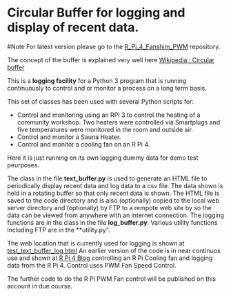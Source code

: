# **Circular Buffer** for logging and display of recent data.

#Note 
For latest version please go to the [R_Pi_4_Fanshim_PWM](https://github.com/grayerbeard/R_Pi_4_Fanshim_PWM) repository.

The concept of the buffer is explained very well here [Wikipedia : Circular buffer](https://en.wikipedia.org/wiki/Circular_buffer)

This is a **logging facility** for a Python 3 program that is running continuously to control and or monitor a process on a long term basis.

This set of classes has been used with several Python scripts for:
  * Control and monitoring using an RPI 3 to control the heating of a community workshop.   Two heaters were controlled via Smartplugs and five temperatures were monitored in the room and outside air.
  * Control and monitor a Sauna Heater.
  * Control and monitor a cooling fan on an R Pi 4.

Here it is just running on its own logging dummy data for demo test peurposes.

The class in the file **text_buffer.py** is used to generate an HTML file to periodically display recent data and log data to a csv file.
The data shown is held in a rotating buffer so that only recent data is shown.
The HTML file is saved to the code directory and is also (optionally) copied to the local web server directory and (optionally) by FTP to a rempote web site by so the data can be viewed from anywhere with an internet connection.  The logging functions are in the class in the file **log_buffer.py**.  Various utility functions including FTP are in the **utility.py".
  
The web location that is currently used for logging is shown at [test_text_buffer_log.html](https://www.ftp4rpi.smalle.uk/house/test_text_buffer_log.html)
An earlier version of the code is in near continuos use and shown at [R Pi 4 Blog](https://www.smalle.uk/r-pi-4-blog) controlling an R Pi Cooling fan and logging data from the R Pi 4. Control uses PWM Fan Speed Control.

The further code to do the R Pi PWM Fan control will be published on this account in due course.
